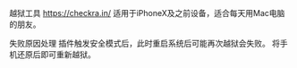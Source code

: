 越狱工具
https://checkra.in/
适用于iPhoneX及之前设备，适合每天用Mac电脑的朋友。

失败原因处理
插件触发安全模式后，此时重启系统后可能再次越狱会失败。
将手机还原后即可重新越狱。
